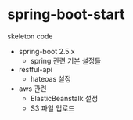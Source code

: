 # spring-boot-start
skeleton code

- spring-boot 2.5.x
  - spring 관련 기본 설정들
- restful-api
  - hateoas 설정
- aws 관련
  - ElasticBeanstalk 설정
  - S3 파일 업로드

